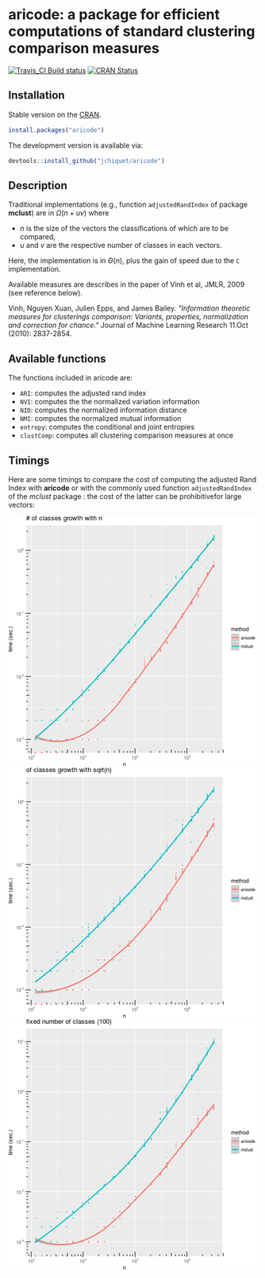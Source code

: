 

# aricode: a package for efficient computations of standard clustering comparison measures

[![Travis_CI Build status](https://travis-ci.org/jchiquet/PLNmodels.svg?branch=master)](https://travis-ci.org/jchiquet/PLNmodels)
[![CRAN Status](https://www.r-pkg.org/badges/version/aricode)](https://CRAN.R-project.org/package=aricode)

## Installation

Stable version on the [CRAN](https://cran.rstudio.com/web/packages/aricode/).


```r
install.packages("aricode")
```

The development version is available via:


```r
devtools::install_github("jchiquet/aricode")
```

## Description

Traditional implementations (e.g., function `adjustedRandIndex` of package **mclust**) are in $\Omega(n + u v)$ where 

- $n$ is the size of the vectors the classifications of which are to be compared,
- $u$ and $v$ are the respective number of classes in each vectors. 

Here, the implementation is in $\Theta(n)$, plus the gain of speed due to the `C` implementation.

Available measures are describes in the paper of Vinh et al, JMLR, 2009 (see reference below).

Vinh, Nguyen Xuan, Julien Epps, and James Bailey. *"Information theoretic measures for clusterings comparison: Variants, properties, normalization and correction for chance."* Journal of Machine Learning Research 11.Oct (2010): 2837-2854.

## Available functions

The functions included in aricode are:

- `ARI`: computes the adjusted rand index
- `NVI`: computes the the normalized variation information
- `NID`: computes the normalized information distance
- `NMI`: computes the normalized mutual information
- `entropy`: computes the conditional and joint entropies
- `clustComp`: computes all clustering comparison measures at once

## Timings

Here are some timings to compare the cost of computing the adjusted Rand Index with **aricode** or with the commonly used function `adjustedRandIndex` of the *mclust* package : the cost of the latter can be prohibitivefor large vectors: 





![plot of chunk timings_plot](figure/timings_plot-1.png)![plot of chunk timings_plot](figure/timings_plot-2.png)![plot of chunk timings_plot](figure/timings_plot-3.png)

